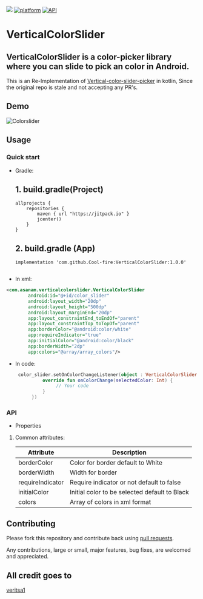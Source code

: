 [![](https://jitpack.io/v/Cool-fire/VerticalColorSlider.svg)](https://jitpack.io/#Cool-fire/VerticalColorSlider)
[![platform](https://img.shields.io/badge/platform-Android-yellow.svg)](https://www.android.com)
[![API](https://img.shields.io/badge/API-21%2B-brightgreen.svg?style=plastic)](https://developer.android.com/studio/releases/platforms)

# VerticalColorSlider

## VerticalColorSlider is a color-picker library where you can slide to pick an color in Android.

This is an Re-Implementation of [Vertical-color-slider-picker](https://github.com/veritas1/vertical-slide-color-picker) in kotlin, Since the original 
repo is stale and not accepting any PR's.

## Demo

![Colorslider](https://user-images.githubusercontent.com/25877454/65792469-787d0200-e181-11e9-8f8c-04a7e58ad751.gif)


## Usage
### Quick start

- Gradle:

  ## 1. build.gradle(Project)

     ```
     allprojects {
         repositories {
             maven { url "https://jitpack.io" }
             jcenter()
         }
     }
     ```

  ## 2. build.gradle (App)

     ```
     implementation 'com.github.Cool-fire:VerticalColorSlider:1.0.0'
     ```
  ```
- In xml:
```xml
<com.asanam.verticalcolorslider.VerticalColorSlider
        android:id="@+id/color_slider"
        android:layout_width="20dp"
        android:layout_height="500dp"
        android:layout_marginEnd="20dp"
        app:layout_constraintEnd_toEndOf="parent"
        app:layout_constraintTop_toTopOf="parent"
        app:borderColor="@android:color/white"
        app:requireIndicator="true"
        app:initialColor="@android:color/black"
        app:borderWidth="2dp"
        app:colors="@array/array_colors"/>
```
- In code:

  ```kotlin
   color_slider.setOnColorChangeListener(object : VerticalColorSlider.OnColorChangeListener{
            override fun onColorChange(selectedColor: Int) {
                 // Your code
            }
        })
  ```
### API

- Properties

1. Common attributes:

   | Attribute              | Description                                                  |
   | ---------------------- | ------------------------------------------------------------ |
   | borderColor  | Color for border default to White                        |
   | borderWidth          | Width for border                            |
   | requireIndicator          |Require indicator or not default to false                           |
   | initialColor           | Initial color to be selected default to Black                               |
   | colors              | Array of colors in xml format                          |
  
## Contributing

Please fork this repository and contribute back using
[pull requests](https://github.com/Cool-fire/VerticalColorSlide/pulls).

Any contributions, large or small, major features, bug fixes, are welcomed and appreciated.


## All credit goes to

[veritsa1](https://github.com/veritas1/)
